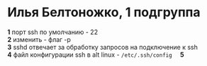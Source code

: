 # Илья Белтоножко, 1 подгруппа  
**1** порт ssh по умолчанию - 22  
**2** изменить - флаг -p  
**3** sshd отвечает за обработку запросов на подключение к ssh  
**4** файл конфигурации ssh в alt linux - `/etc/.ssh/config  `
**5**
